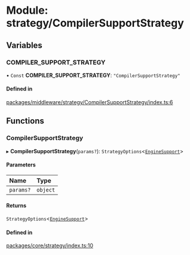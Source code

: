 # Module: strategy/CompilerSupportStrategy

## Variables

### COMPILER\_SUPPORT\_STRATEGY

• `Const` **COMPILER\_SUPPORT\_STRATEGY**: ``"CompilerSupportStrategy"``

#### Defined in

[packages/middleware/strategy/CompilerSupportStrategy/index.ts:6](https://github.com/Shiotsukikaedesari/vis-three/blob/2f5203e6/packages/middleware/strategy/CompilerSupportStrategy/index.ts#L6)

## Functions

### CompilerSupportStrategy

▸ **CompilerSupportStrategy**(`params?`): `StrategyOptions`<[`EngineSupport`](../classes/engine.EngineSupport.md)\>

#### Parameters

| Name | Type |
| :------ | :------ |
| `params?` | `object` |

#### Returns

`StrategyOptions`<[`EngineSupport`](../classes/engine.EngineSupport.md)\>

#### Defined in

[packages/core/strategy/index.ts:10](https://github.com/Shiotsukikaedesari/vis-three/blob/2f5203e6/packages/core/strategy/index.ts#L10)
